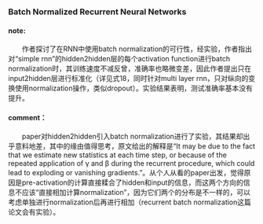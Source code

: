 ### Batch Normalized Recurrent Neural Networks

#### note:
&emsp;&emsp;作者探讨了在RNN中使用batch normalization的可行性，经实验，作者指出对“simple rnn”的hidden2hidden层的每个activation function进行batch normalization时，其训练速度不减反曾，准确率也略微变差，因此作者提出只在input2hidden层进行标准化（详见式18，同时针对multi layer rnn，只对纵向的变换使用normalization操作，类似dropout）。实验结果表明，测试准确率基本没有提升。

#### comment：
&emsp;&emsp;paper对hidden2hidden引入batch normalization进行了实验，其结果却出乎意料地差，其中的缘由值得思考，原文给出的解释是“It may be due to the fact that we estimate new statistics at each time step, or because of the repeated application of γ and β during the recurrent procedure, which could lead to exploding or vanishing gradients.”。从个人从看的paper出发，觉得原因是pre-activation的计算直接糅合了hidden和input的信息，而这两个方向的信息不应该“直接相加计算normalization”，因为它们两个的分布是不一样的，可以考虑单独进行normalization后再进行相加（recurrent batch normalization这篇论文会有实验）。
